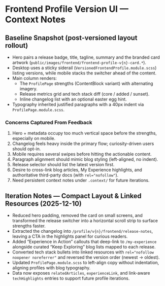 # Frontend Profile Version UI — Context Notes

## Baseline Snapshot (post-versioned layout rollout)
- Hero pairs a release badge, title, tagline, summary and the branded card artwork (`public/images/frontend/frontend-profile-v{n}-card.*`).
- Desktop uses a sticky siderail (`VersionedFrontendProfile.module.scss`) listing versions, while mobile stacks the switcher ahead of the content.
- Main column renders:
  - The `ProfilePage` strengths (ContentBlock variant) with alternating imagery.
  - Release metrics grid and tech stack diff (core / added / sunset).
  - Inline changelog list with an optional easter egg hint.
- Typography inherited justified paragraphs with a 40px indent via `ProfilePage.module.scss`.

### Concerns Captured From Feedback
1. Hero + metadata occupy too much vertical space before the strengths, especially on mobile.
2. Changelog feels heavy inside the primary flow; curiosity-driven users should opt-in.
3. Mobile requires several swipes before hitting the actionable content.
4. Paragraph alignment should mimic blog styling (left-aligned, no indent).
5. Release selector should list the latest version first.
6. Desire to cross-link blog articles, My Experience highlights, and authoritative third-party docs (with `rel="nofollow"`).
7. Need persistent context notes under `.context/` for future iterations.

## Iteration Notes — Compact Layout & Linked Resources (2025-12-10)
- Reduced hero padding, removed the card on small screens, and transformed the release switcher into a horizontal scroll strip to surface strengths faster.
- Extracted the changelog into `/profile/v{n}/frontend/release-notes`, leaving a CTA in the highlights panel for curious readers.
- Added “Experience in Action” callouts that deep-link to `/my-experience` alongside curated “Keep Exploring” blog lists mapped to each release.
- Converted tech stack bullets into linked resources with `rel="nofollow noopener noreferrer"` and reversed the version order (newest → oldest).
- Updated `ProfilePage.module.scss` to left-align copy without indentation, aligning profiles with blog typography.
- Data now exposes `relatedArticles`, `experienceLink`, and link-aware `techHighlights` entries to support future profile iterations.
